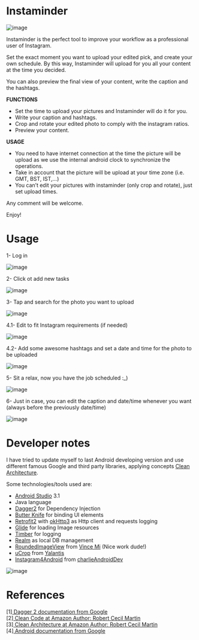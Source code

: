 Instaminder
==============

![image](wiki/PromotionalImage.png)

Instaminder is the perfect tool to improve your workflow as a professional user of Instagram.

Set the exact moment you want to upload your edited pick, and create your own schedule. By this way, Instaminder will upload for you all your content at the time you decided.

You can also preview the final view of your content, write the caption and the hashtags.

**FUNCTIONS**

* Set the time to upload your pictures and Instaminder will do it for you.
* Write your caption and hashtags.
* Crop and rotate your edited photo to comply with the instagram ratios.
* Preview your content.

**USAGE**

* You need to have internet connection at the time the picture will be upload as we use the internal android clock to synchronize the operations.
* Take in account that the picture will be upload at your time zone (i.e. GMT, BST, IST,…)
* You can’t edit your pictures with instaminder (only crop and rotate), just set upload times.

Any comment will be welcome.

Enjoy!
 
# Usage

1- Log in

![image](wiki/phone-screenshots/1.png)

2- Click ot add new tasks

![image](wiki/phone-screenshots/2.png)

3- Tap and search for the photo you want to upload

![image](wiki/phone-screenshots/3.png)

4.1- Edit to fit Instagram requirements (if needed)

![image](wiki/phone-screenshots/4-1.png)

4.2- Add some awesome hashtags and set a date and time for the photo to be uploaded

![image](wiki/phone-screenshots/4-2.png)

5- Sit a relax, now you have the job scheduled :_)

![image](wiki/phone-screenshots/5.png)

6- Just in case, you can edit the caption and date/time whenever you want (always before the previously date/time)

![image](wiki/phone-screenshots/6.png)

# Developer notes

I have tried to update myself to last Android developing version and 
use different famous Google and third party libraries, applying concepts 
[Clean Architecture](https://8thlight.com/blog/uncle-bob/2012/08/13/the-clean-architecture.html). 

Some technologies/tools used are:
- [Android Studio](https://developer.android.com/studio/index.html) 3.1
- Java language
- [Dagger2](https://github.com/google/dagger) for Dependency Injection
- [Butter Knife](https://github.com/JakeWharton/butterknife) for binding UI elements
- [Retrofit2](https://github.com/square/retrofit) with [okHttp3](https://github.com/square/okhttp) as Http client and requests logging
- [Glide](https://github.com/bumptech/glide) for loading Image resources
- [Timber](https://github.com/JakeWharton/timber) for logging
- [Realm](https://github.com/realm/realm-java) as local DB management
- [RoundedImageView](https://github.com/vinc3m1/RoundedImageView) from [Vince Mi](https://github.com/vinc3m1) (Nice work dude!)
- [uCrop](https://github.com/Yalantis/uCrop) from [Yalantis](https://github.com/Yalantis)
- [Instagram4Android](https://github.com/charlieAndroidDev/Instagram4Android) from [charlieAndroidDev](https://github.com/charlieAndroidDev)

![image](https://user-images.githubusercontent.com/11597234/33989292-3f18e720-e0c7-11e7-959f-1ce5b1e4a63c.png)

# References

[1]<a href="https://google.github.io/dagger/" target="_blank"> 
    Dagger 2 documentation from Google
    </a>
    <br/>
[2]<a href="https://www.amazon.com/Clean-Code-Handbook-Software-Craftsmanship/dp/0132350882" target="_blank"> 
    Clean Code at Amazon 
    </a>
    <a href="https://en.wikipedia.org/wiki/Robert_Cecil_Martin" target="_blank">
    Author: Robert Cecil Martin
    </a>
    <br/>
[3]<a href="https://www.amazon.com/Clean-Architecture-Craftsmans-Software-Structure/dp/0134494164" target="_blank"> 
    Clean Architecture at Amazon 
    </a>
    <a href="https://en.wikipedia.org/wiki/Robert_Cecil_Martin" target="_blank">
    Author: Robert Cecil Martin
    </a>
    <br/>
[4]<a href="https://developer.android.com" target="_blank"> 
    Android documentation from Google
    </a>
    <br/>